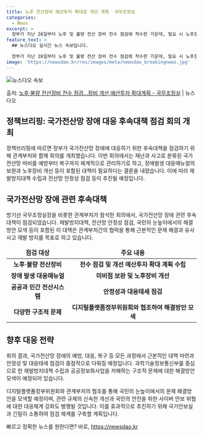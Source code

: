 ```yaml
---
title: 노후 전산장비 예산투자 확대로 개선 계획  국무조정실
categories:
  - News
excerpt: >
  정부가 지난 26일부터 노후 및 불량 전산 장비 전수 점검에 착수한 가운데, 필요 시 노후장비 개선을 위한 …
feature_text: >
  ## 뉴스다오 실시간 뉴스 속보입니다.

  정부가 지난 26일부터 노후 및 불량 전산 장비 전수 점검에 착수한 가운데, 필요 시 노후장비 개선을 위한 …
image: 'https://newsdao.kr/res/images/meta/newsdao_breakingnews.jpg'
---
```


![뉴스다오 속보](https://newsdao.kr/res/images/meta/newsdao_breakingnews.jpg)

<p>출처: <a href="https://newsdao.kr/2692" rel="dofollow">노후·불량 전산장비 전수 점검…장비 개선 예산투자 확대계획 - 국무조정실</a> | 뉴스다오</p>

<h2 data-ke-size="size26">정책브리핑: 국가전산망 장애 대응 후속대책 점검 회의 개최</h2>
<p data-ke-size="size16">정책브리핑에 따르면 정부가 국가전산망 장애에 대응하기 위한 후속대책을 점검하기 위해 관계부처와 함께 회의를 개최했습니다. 이번 회의에서는 재난과 사고로 분류된 국가전산망 마비를 예방부터 복구까지 체계적으로 관리하기로 하고, 장애발생 대응매뉴얼의 보완과 노후장비 개선 등이 포함된 대책이 필요하다는 결론을 내렸습니다. 이에 따라 재발방지대책 수립과 전산망 안정성 점검 등이 추진될 예정입니다.</p>

<h2 data-ke-size="size26">국가전산망 장애 관련 후속대책</h2>
<p data-ke-size="size16">방기선 국무조정실장을 비롯한 관계부처가 참석한 회의에서, 국가전산망 장애 관련 후속대책이 점검되었습니다. 재발방지대책, 전산망 안정성 점검, 국민의 눈높이에서의 해결방안 모색 등이 포함된 이 대책은 관계부처간의 협력을 통해 근본적인 문제 해결과 유사 사고 재발 방지를 목표로 하고 있습니다.</p>

<table>
<thead>
<tr>
<td style="text-align: center; height: 17px;"><b>점검 대상</b></td>
<td style="text-align: center; height: 17px;"><b>주요 내용</b></td>
</tr>
</thead>
<tbody>
<tr>
<td style="text-align: center; height: 17px;"><b>노후·불량 전산장비</b></td>
<td style="text-align: center; height: 17px;"><b>전수 점검 및 개선 예산투자 확대 계획 수립</b></td>
</tr>
<tr>
<td style="text-align: center; height: 17px;"><b>장애 발생 대응매뉴얼</b></td>
<td style="text-align: center; height: 17px;"><b>미비점 보완 및 노후장비 개선</b></td>
</tr>
<tr>
<td style="text-align: center; height: 17px;"><b>공공과 민간 전산시스템</b></td>
<td style="text-align: center; height: 17px;"><b>안정성과 대응태세 점검</b></td>
</tr>
<tr>
<td style="text-align: center; height: 17px;"><b>다양한 구조적 문제</b></td>
<td style="text-align: center; height: 17px;"><b>디지털플랫폼정부위원회와 협조하여 해결방안 모색</b></td>
</tr>
</tbody>
</table>

<h2 data-ke-size="size26">향후 대응 전략</h2>
<p data-ke-size="size16">회의 결과, 국가전산망 장애의 예방, 대응, 복구 등 모든 과정에서 근본적인 대책 마련과 안정성 및 대응태세 점검이 중점적으로 다뤄질 예정입니다. 과학기술정보통신부를 중심으로 한 재발방지대책 수립과 공공정보화사업을 저해하는 구조적 문제에 대한 해결방안 모색이 예정되어 있습니다.</p>

<p data-ke-size="size16">디지털플랫폼정부위원회와 관계부처의 협조를 통해 국민의 눈높이에서의 문제 해결방안을 모색할 예정이며, 관련 규제의 신속한 개선과 국민의 안전을 위한 사이버 안보 위협에 대한 대응체계 강화도 병행될 것입니다. 이를 효과적으로 추진하기 위해 국가안보실과 긴밀히 소통하여 점검 체계를 구축할 계획입니다.</p> 

빠르고 정확한 뉴스를 원한다면? 바로, <a href="https://newsdao.kr" rel="dofollow">https://newsdao.kr</a>


    
